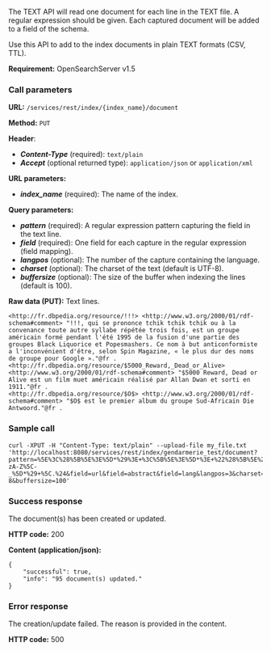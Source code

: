 The TEXT API will read one document for each line in the TEXT file. A regular expression should be given. Each captured document will be added to a field of the schema.

Use this API to add to the index documents in plain TEXT formats (CSV, TTL).

**Requirement:** OpenSearchServer v1.5

### Call parameters

**URL:** ```/services/rest/index/{index_name}/document```

**Method:** ```PUT```

**Header**:
- _**Content-Type**_ (required): ```text/plain```
- _**Accept**_ (optional returned type): ```application/json``` or ```application/xml```

**URL parameters:**
- _**index_name**_ (required): The name of the index.

**Query parameters:**
- _**pattern**_ (required): A regular expression pattern capturing the field in the text line.
- _**field**_ (required): One field for each capture in the regular expression (field mapping).
- _**langpos**_ (optional): The number of the capture containing the language.
- _**charset**_ (optional): The charset of the text (default is UTF-8).
- _**buffersize**_ (optional): The size of the buffer when indexing the lines (default is 100).

**Raw data (PUT):**
Text lines.

    <http://fr.dbpedia.org/resource/!!!> <http://www.w3.org/2000/01/rdf-schema#comment> "!!!, qui se prononce tchik tchik tchik ou à la convenance toute autre syllabe répétée trois fois, est un groupe américain formé pendant l'été 1995 de la fusion d'une partie des groupes Black Liquorice et Popesmashers. Ce nom à but anticonformiste a l'inconvénient d'être, selon Spin Magazine, « le plus dur des noms de groupe pour Google »."@fr .
    <http://fr.dbpedia.org/resource/$5000_Reward,_Dead_or_Alive> <http://www.w3.org/2000/01/rdf-schema#comment> "$5000 Reward, Dead or Alive est un film muet américain réalisé par Allan Dwan et sorti en 1911."@fr .
    <http://fr.dbpedia.org/resource/$O$> <http://www.w3.org/2000/01/rdf-schema#comment> "$O$ est le premier album du groupe Sud-Africain Die Antwoord."@fr .
    
### Sample call

    curl -XPUT -H "Content-Type: text/plain" --upload-file my_file.txt 'http://localhost:8080/services/rest/index/gendarmerie_test/document?pattern=%5E%3C%28%5B%5E%3E%5D*%29%3E+%3C%5B%5E%3E%5D*%3E+%22%28%5B%5E%22%5D*%29%22%40%28%5Ba-zA-Z%5C-_%5D*%29+%5C.%24&field=url&field=abstract&field=lang&langpos=3&charset=UTF-8&buffersize=100'
    

### Success response
The document(s) has been created or updated.

**HTTP code:**
200

**Content (application/json):**

    {
        "successful": true,
        "info": "95 document(s) updated."
    }
    

### Error response

The creation/update failed. The reason is provided in the content.

**HTTP code:**
500
